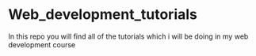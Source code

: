 # Web_development_tutorials
In this repo you will find all of the tutorials which i will be doing in my web development course
